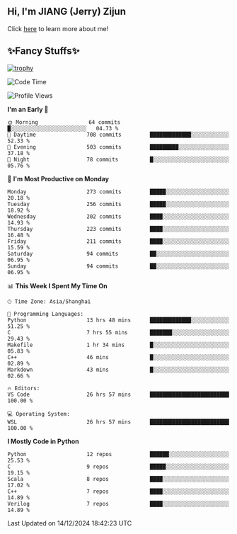 ## Hi, I'm JIANG (Jerry) Zijun

Click [here](https://jzjerry.github.io/about/) to learn more about me!

## ✨Fancy Stuffs✨
[![trophy](https://github-profile-trophy.vercel.app/?username=jzjerry&theme=onedark)](https://github.com/ryo-ma/github-profile-trophy)
<!--START_SECTION:waka-->
![Code Time](http://img.shields.io/badge/Code%20Time-908%20hrs%2035%20mins-blue)

![Profile Views](http://img.shields.io/badge/Profile%20Views-0-blue)

**I'm an Early 🐤** 

```text
🌞 Morning                64 commits          █░░░░░░░░░░░░░░░░░░░░░░░░   04.73 % 
🌆 Daytime                708 commits         █████████████░░░░░░░░░░░░   52.33 % 
🌃 Evening                503 commits         █████████░░░░░░░░░░░░░░░░   37.18 % 
🌙 Night                  78 commits          █░░░░░░░░░░░░░░░░░░░░░░░░   05.76 % 
```
📅 **I'm Most Productive on Monday** 

```text
Monday                   273 commits         █████░░░░░░░░░░░░░░░░░░░░   20.18 % 
Tuesday                  256 commits         █████░░░░░░░░░░░░░░░░░░░░   18.92 % 
Wednesday                202 commits         ████░░░░░░░░░░░░░░░░░░░░░   14.93 % 
Thursday                 223 commits         ████░░░░░░░░░░░░░░░░░░░░░   16.48 % 
Friday                   211 commits         ████░░░░░░░░░░░░░░░░░░░░░   15.59 % 
Saturday                 94 commits          ██░░░░░░░░░░░░░░░░░░░░░░░   06.95 % 
Sunday                   94 commits          ██░░░░░░░░░░░░░░░░░░░░░░░   06.95 % 
```


📊 **This Week I Spent My Time On** 

```text
🕑︎ Time Zone: Asia/Shanghai

💬 Programming Languages: 
Python                   13 hrs 48 mins      █████████████░░░░░░░░░░░░   51.25 % 
C                        7 hrs 55 mins       ███████░░░░░░░░░░░░░░░░░░   29.43 % 
Makefile                 1 hr 34 mins        █░░░░░░░░░░░░░░░░░░░░░░░░   05.83 % 
C++                      46 mins             █░░░░░░░░░░░░░░░░░░░░░░░░   02.89 % 
Markdown                 43 mins             █░░░░░░░░░░░░░░░░░░░░░░░░   02.66 % 

🔥 Editors: 
VS Code                  26 hrs 57 mins      █████████████████████████   100.00 % 

💻 Operating System: 
WSL                      26 hrs 57 mins      █████████████████████████   100.00 % 
```

**I Mostly Code in Python** 

```text
Python                   12 repos            ██████░░░░░░░░░░░░░░░░░░░   25.53 % 
C                        9 repos             █████░░░░░░░░░░░░░░░░░░░░   19.15 % 
Scala                    8 repos             ████░░░░░░░░░░░░░░░░░░░░░   17.02 % 
C++                      7 repos             ████░░░░░░░░░░░░░░░░░░░░░   14.89 % 
Verilog                  7 repos             ████░░░░░░░░░░░░░░░░░░░░░   14.89 % 
```




 Last Updated on 14/12/2024 18:42:23 UTC
<!--END_SECTION:waka-->
